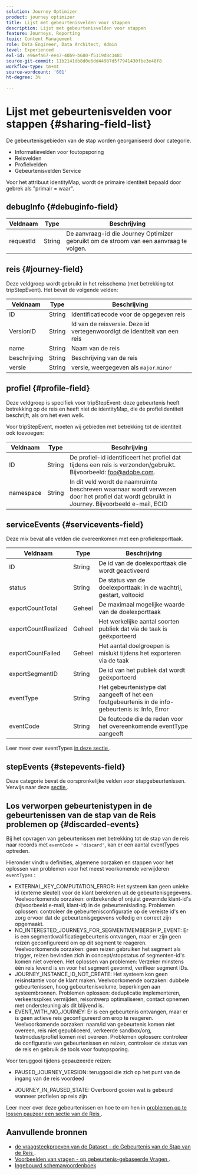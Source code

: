 ```yaml
---
solution: Journey Optimizer
product: journey optimizer
title: Lijst met gebeurtenisvelden voor stappen
description: Lijst met gebeurtenisvelden voor stappen
feature: Journeys, Reporting
topic: Content Management
role: Data Engineer, Data Architect, Admin
level: Experienced
exl-id: e96efa67-ee47-40b9-b680-f5119d8c3481
source-git-commit: 11b2141db8d0e6dd44987d5f7941430fbe3e48f8
workflow-type: tm+mt
source-wordcount: '601'
ht-degree: 3%

---
```


# Lijst met gebeurtenisvelden voor stappen {#sharing-field-list}

De gebeurtenisgebieden van de stap worden georganiseerd door categorie.

* Informatievelden voor foutopsporing
* Reisvelden
* Profielvelden
* Gebeurtenisvelden Service

Voor het attribuut identityMap, wordt de primaire identiteit bepaald door gebrek als &quot;primair = waar&quot;.

## debugInfo {#debuginfo-field}

| Veldnaam | Type | Beschrijving |
|---|---|------------|
| requestId | String | De aanvraag-id die Journey Optimizer gebruikt om de stroom van een aanvraag te volgen. |

## reis {#journey-field}

Deze veldgroep wordt gebruikt in het reisschema (met betrekking tot tripStepEvent). Het bevat de volgende velden:

| Veldnaam | Type | Beschrijving |
|---|---|------------|
| ID | String | Identificatiecode voor de opgegeven reis |
| VersionID | String | Id van de reisversie. Deze id vertegenwoordigt de identiteit van een reis |
| name | String | Naam van de reis |
| beschrijving | String | Beschrijving van de reis |
| versie | String | versie, weergegeven als `major`.`minor` |

## profiel {#profile-field}

Deze veldgroep is specifiek voor tripStepEvent: deze gebeurtenis heeft betrekking op de reis en heeft niet de identityMap, die de profielidentiteit beschrijft, als om het even welk.

Voor tripStepEvent, moeten wij gebieden met betrekking tot de identiteit ook toevoegen:

| Veldnaam | Type | Beschrijving |
|---|---|------------|
| ID | String | De profiel-id identificeert het profiel dat tijdens een reis is verzonden/gebruikt. Bijvoorbeeld: foo@adobe.com. |
| namespace | String | In dit veld wordt de naamruimte beschreven waarnaar wordt verwezen door het profiel dat wordt gebruikt in Journey. Bijvoorbeeld e-mail, ECID |

## serviceEvents {#servicevents-field}

Deze mix bevat alle velden die overeenkomen met een profielexporttaak.

| Veldnaam | Type | Beschrijving |
|---|---|------------|
| ID | String | De id van de doelexporttaak die wordt geactiveerd |
| status | String | De status van de doelexporttaak: in de wachtrij, gestart, voltooid |
| exportCountTotal | Geheel | De maximaal mogelijke waarde van de doelexporttaak |
| exportCountRealized | Geheel | Het werkelijke aantal soorten publiek dat via de taak is geëxporteerd |
| exportCountFailed | Geheel | Het aantal doelgroepen is mislukt tijdens het exporteren via de taak |
| exportSegmentID | String | De id van het publiek dat wordt geëxporteerd |
| eventType | String | Het gebeurtenistype dat aangeeft of het een foutgebeurtenis in de info-gebeurtenis is: Info, Error |
| eventCode | String | De foutcode die de reden voor het overeenkomende eventType aangeeft |

Leer meer over eventTypes [ in deze sectie ](#discarded-events).

## stepEvents {#stepevents-field}

Deze categorie bevat de oorspronkelijke velden voor stapgebeurtenissen. Verwijs naar deze [ sectie ](../reports/sharing-legacy-fields.md).


## Los verworpen gebeurtenistypen in de gebeurtenissen van de stap van de Reis problemen op  {#discarded-events}

Bij het opvragen van gebeurtenissen met betrekking tot de stap van de reis naar records met `eventCode = 'discard'`, kan er een aantal eventTypes optreden.

Hieronder vindt u definities, algemene oorzaken en stappen voor het oplossen van problemen voor het meest voorkomende verwijderen `eventTypes` :

* EXTERNAL_KEY_COMPUTATION_ERROR: Het systeem kan geen unieke id (externe sleutel) voor de klant berekenen uit de gebeurtenisgegevens.
Veelvoorkomende oorzaken: ontbrekende of onjuist gevormde klant-id&#39;s (bijvoorbeeld e-mail, klant-id) in de gebeurtenislading.
Problemen oplossen: controleer de gebeurtenisconfiguratie op de vereiste id&#39;s en zorg ervoor dat de gebeurtenisgegevens volledig en correct zijn opgemaakt.
* NO_INTERESTED_JOURNEYS_FOR_SEGMENTMEMBERSHIP_EVENT: Er is een segmentkwalificatiegebeurtenis ontvangen, maar er zijn geen reizen geconfigureerd om op dit segment te reageren.
Veelvoorkomende oorzaken: geen reizen gebruiken het segment als trigger, reizen bevinden zich in concept/stopstatus of segmenten-id&#39;s komen niet overeen.
Het oplossen van problemen: Verzeker minstens één reis levend is en voor het segment gevormd, verifieer segment IDs.
* JOURNEY_INSTANCE_ID_NOT_CREATE: Het systeem kon geen reisinstantie voor de klant maken.
Veelvoorkomende oorzaken: dubbele gebeurtenissen, hoog gebeurtenisvolume, beperkingen aan systeembronnen.
Problemen oplossen: deduplicatie implementeren, verkeersspikes vermijden, reisontwerp optimaliseren, contact opnemen met ondersteuning als dit blijvend is.
* EVENT_WITH_NO_JOURNEY: Er is een gebeurtenis ontvangen, maar er is geen actieve reis geconfigureerd om erop te reageren.
Veelvoorkomende oorzaken: naam/id van gebeurtenis komen niet overeen, reis niet gepubliceerd, verkeerde sandbox/org, testmodus/profiel komen niet overeen.
Problemen oplossen: controleer de configuratie van gebeurtenissen en reizen, controleer de status van de reis en gebruik de tools voor foutopsporing.

Voor teruggooi tijdens gepauzeerde reizen:

* PAUSED_JOURNEY_VERSION: teruggooi die zich op het punt van de ingang van de reis voordeed

* JOURNEY_IN_PAUSED_STATE: Overboord gooien wat is gebeurd wanneer profielen op reis zijn

Leer meer over deze gebeurtenissen en hoe te om hen in [ problemen op te lossen pauzeer een sectie van de Reis ](../building-journeys/journey-pause.md#troubleshoot-profile-discards-in-paused-journeys).

## Aanvullende bronnen

* [ de vraagsteekproeven van de Dataset - de Gebeurtenis van de Stap van de Reis ](../data/datasets-query-examples.md#journey-step-event).
* [ Voorbeelden van vragen - op gebeurtenis-gebaseerde Vragen ](query-examples.md#event-based-queries).
* [ Ingebouwd schemawoordenboek ](https://experienceleague.adobe.com/tools/ajo-schemas/schema-dictionary.html?lang=nl-NL)

